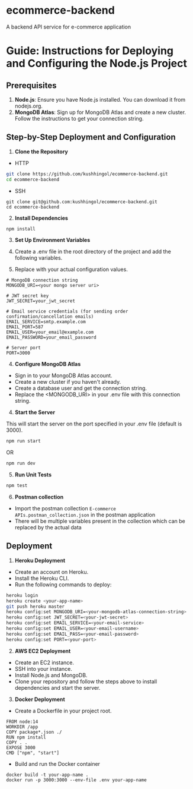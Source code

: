# ecommerce-backend

A backend API service for e-commerce application

# Guide: Instructions for Deploying and Configuring the Node.js Project

## Prerequisites

1. **Node.js**: Ensure you have Node.js installed. You can download it from nodejs.org.
2. **MongoDB Atlas**: Sign up for MongoDB Atlas and create a new cluster. Follow the instructions to get your connection string.

## Step-by-Step Deployment and Configuration

1. **Clone the Repository**

- HTTP

```bash
git clone https://github.com/kushhingol/ecommerce-backend.git
cd ecommerce-backend
```

- SSH

```
git clone git@github.com:kushhingol/ecommerce-backend.git
cd ecommerce-backend
```

2. **Install Dependencies**

```bash
npm install
```

3. **Set Up Environment Variables**

1. Create a .env file in the root directory of the project and add the following variables.
1. Replace <values> with your actual configuration values.

```env
# MongoDB connection string
MONGODB_URI=<your mongo server uri>

# JWT secret key
JWT_SECRET=your_jwt_secret

# Email service credentials (for sending order confirmation/cancellation emails)
EMAIL_SERVICE=smtp.example.com
EMAIL_PORT=587
EMAIL_USER=your_email@example.com
EMAIL_PASSWORD=your_email_password

# Server port
PORT=3000
```

4. **Configure MongoDB Atlas**

- Sign in to your MongoDB Atlas account.
- Create a new cluster if you haven't already.
- Create a database user and get the connection string.
- Replace the <MONGODB_URI> in your .env file with this connection string.

4. **Start the Server**

This will start the server on the port specified in your .env file (default is 3000).

```BASH
npm run start
```

OR

```BASH
npm run dev
```

5. **Run Unit Tests**

```BASH
npm test
```

6. **Postman collection**

- Import the postman collection `E-commerce APIs.postman_collection.json` in the postman application
- There will be multiple variables present in the collection which can be replaced by the actual data

## Deployment

1. **Heroku Deployment**

- Create an account on Heroku.
- Install the Heroku CLI.
- Run the following commands to deploy:

```BASH
heroku login
heroku create <your-app-name>
git push heroku master
heroku config:set MONGODB_URI=<your-mongodb-atlas-connection-string>
heroku config:set JWT_SECRET=<your-jwt-secret>
heroku config:set EMAIL_SERVICE=<your-email-service>
heroku config:set EMAIL_USER=<your-email-username>
heroku config:set EMAIL_PASS=<your-email-password>
heroku config:set PORT=<your-port>
```

2. **AWS EC2 Deployment**

- Create an EC2 instance.
- SSH into your instance.
- Install Node.js and MongoDB.
- Clone your repository and follow the steps above to install dependencies and start the server.

3. **Docker Deployment**

- Create a Dockerfile in your project root.

```
FROM node:14
WORKDIR /app
COPY package*.json ./
RUN npm install
COPY . .
EXPOSE 3000
CMD ["npm", "start"]
```

- Build and run the Docker container

```
docker build -t your-app-name .
docker run -p 3000:3000 --env-file .env your-app-name
```
